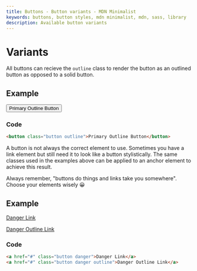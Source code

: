 ```yaml
---
title: Buttons - Button variants - MDN Minimalist
keywords: buttons, button styles, mdn minimalist, mdn, sass, library
description: Available button variants
---
```


# Variants

All buttons can recieve the `outline` class to render the button as an outlined button as opposed to a solid button.

## Example

<button class="button outline">Primary Outline Button</button>

### Code

```html
<button class="button outline">Primary Outline Button</button>
```

A button is not always the correct element to use. Sometimes you have a link element but still need it to look like a button stylistically. The same classes used in the examples above can be applied to an anchor element to achieve this result.

Always remember, "buttons do things and links take you somewhere". Choose your elements wisely 😀

## Example

<a href="#" class="button danger">Danger Link</a>

<a href="#" class="button danger outline">Danger Outline Link</a>

### Code

```html
<a href="#" class="button danger">Danger Link</a>
<a href="#" class="button danger outline">Danger Outline Link</a>
```
